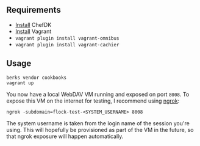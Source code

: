 ## Requirements

- [Install](https://downloads.chef.io/chef-dk/) ChefDK
- [Install](https://docs.vagrantup.com/v2/installation/) Vagrant
- `vagrant plugin install vagrant-omnibus`
- `vagrant plugin install vagrant-cachier`

## Usage

```
berks vendor cookbooks
vagrant up
```

You now have a local WebDAV VM running and exposed on port `8008`. To expose this VM on the internet for
testing, I recommend using [ngrok](https://ngrok.com/download):

    ngrok -subdomain=flock-test-<SYSTEM_USERNAME> 8008

The system username is taken from the login name of the session you're
using. This will hopefully be provisioned as part of the VM in the
future, so that ngrok exposure will happen automatically.
